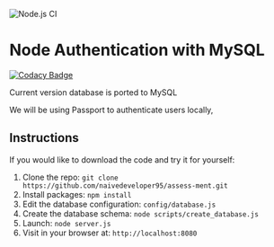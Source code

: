 ![Node.js CI](https://github.com/naivedeveloper95/assess-ment/workflows/Node.js%20CI/badge.svg?branch=master)

# Node Authentication with MySQL

[![Codacy Badge](https://api.codacy.com/project/badge/Grade/47c83aa5a3fe4f8c955a5948bfbb187a)](https://app.codacy.com/manual/naivedeveloper95/assess-ment?utm_source=github.com&utm_medium=referral&utm_content=naivedeveloper95/assess-ment&utm_campaign=Badge_Grade_Dashboard)

Current version database is ported to MySQL

We will be using Passport to authenticate users locally, 

## Instructions

If you would like to download the code and try it for yourself:

1. Clone the repo: `git clone https://github.com/naivedeveloper95/assess-ment.git`
1. Install packages: `npm install`
1. Edit the database configuration: `config/database.js`
1. Create the database schema: `node scripts/create_database.js`
1. Launch: `node server.js`
1. Visit in your browser at: `http://localhost:8080`
